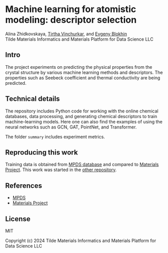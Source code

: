 # Machine learning for atomistic modeling: descriptor selection

Alina Zhidkovskaya, [Tirtha Vinchurkar](https://orcid.org/0000-0001-5274-3592), and [Evgeny Blokhin](https://orcid.org/0000-0002-5333-3947)<br />
Tilde Materials Informatics and Materials Platform for Data Science LLC


## Intro

The project experiments on predicting the physical properties from the crystal structure by various machine learning methods and descriptors. The properties such as Seebeck coefficient and thermal conductivity are being predicted.


## Technical details

The repository includes Python code for working with the online chemical databases, data processing, and generating chemical descriptors to train machine-learning models. Here one can also find the examples of using the neural networks such as GCN, GAT, PointNet, and Transformer.

The folder `summary` includes experiment metrics. 


## Reproducing this work

Training data is obtained from [MPDS database](https://developer.mpds.io) and compared to [Materials Project](https://materialsproject.org). This work was started in the [other repository](https://github.com/tilde-lab/ml-playground).


## References

- [MPDS](https://doi.org/10.1007/978-3-319-44677-6_62)
- [Materials Project](https://doi.org/10.1063/1.4812323)


## License

MIT

Copyright (c) 2024 Tilde Materials Informatics and Materials Platform for Data Science LLC
